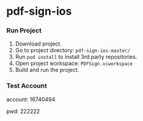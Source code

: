# pdf-sign-ios

### Run Project ###

1. Download project.
2. Go to project directory: `pdf-sign-ios-master/`
3. Run `pod install` to install 3rd party repositories.
4. Open project workspace: `PDFSign.xcworkspace`
5. Build and run the project.

### Test Account ###

account: 16740494

pwd: 222222
